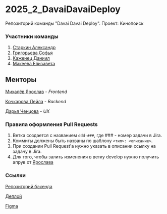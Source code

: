 # 2025_2_DavaiDavaiDeploy

Репозиторий команды "Davai Davai Deploy". Проект: Кинопоиск

### Участники команды

1. [Старкин Александр](https://github.com/Robocotik)
2. [Григорьева Софья](https://github.com/sofia-grigoreva)
3. [Каженец Даниил](https://github.com/DanKazh)
4. [Макеева Елизавета](https://github.com/Elizaveta-Makeeva)

## Менторы

[Михалёв Ярослав](https://github.com/YarikMix) - _Frontend_

[Кочкарова Лейла](https://github.com/k-t-l-h) - _Backend_

[Дарья Ченцова](https://t.me/dewon_d) - _UX_

### Правила оформления Pull Requests

1. Ветка создается с названием `ddd-###`, где ### - номер задачи в Jira.
2. Коммиты должены быть названы по шаблону `<тип>: <описание>`.
3. При создании Pull Request'а нужно указать в описании ссылку на задачу в Jira.
4. Для того, чтобы залить изменения в ветку develop нужно получить апрув от [Ярослава](https://t.me/Yaroslav738)

### Ссылки

[Репозиторий бэкенда](https://github.com/go-park-mail-ru/2025_2_DavaiDavaiDeploy)

[Деплой](https://ddfilms.online)

[Figma](https://www.figma.com/design/jR26e56TaU1xmJP69bHDtj/DDD--%D0%9A%D0%B8%D0%BD%D0%BE%D0%BF%D0%BE%D0%B8%D1%81%D0%BA-?node-id=0-1&t=buNv5zOHlfm1X8R4-1)
